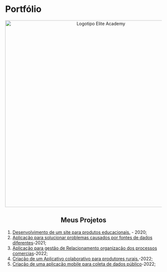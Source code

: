 # Portfólio 
<div align=center>
  <img src="https://user-images.githubusercontent.com/111800315/192199134-3d598ff3-1051-4019-bade-9736a048f8ad.png" width=600 alt="Logotipo Elite Academy" />
  <h2>Meus Projetos</h2>
    </div>


1) [Desenvolvimento de um site para produtos educacionais.](https://github.com/Ritas2022/Portfolio/tree/main/Referencia/Projeto1) - 2020;
2) [Aplicação para solucionar problemas causados por fontes de dados diferentes]()-2021;
3) [Aplicação para gestão de Relacionamento organização dos processos comercias]()-2022;
4) [Criação de um Aplicativo colaborativo para produtores rurais.]()-2022;
5) [Criação de uma aplicação mobile para coleta de dados público]()-2022;
  </div>

 